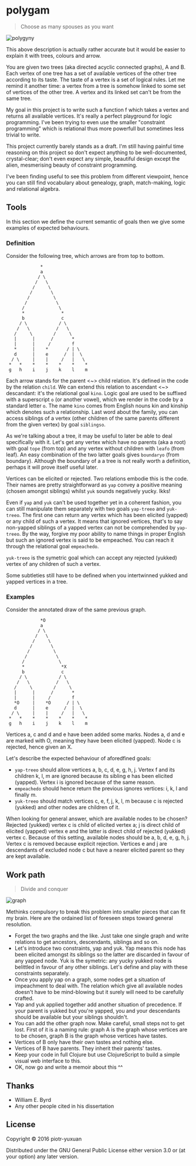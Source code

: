 # polygam

> Choose as many spouses as you want

![polygyny](http://i.huffpost.com/gen/2955428/images/o-POLYGAMY-facebook.jpg)

This above description is actually rather accurate but it would be easier to
explain it with trees, colours and arrow.

You are given two trees (aka directed acyclic connected graphs), A and B. Each
vertex of one tree has a set of available vertices of the other tree according
to its taste. The taste of a vertex is a set of logical rules. Let me remind it
another time: a vertex from a tree is somehow linked to some set of vertices of
the other tree. A vertex and its linked set can't be from the same tree.

My goal in this project is to write such a function f which takes a vertex and
returns all available vertices. It's really a perfect playground for logic
programming. I've been trying to even use the smaller "constraint programming"
which is relational thus more powerfull but sometimes less trivial to write.

This project currently barely stands as a draft. I'm still having painful time
reasoning on this project so don't expect anything to be well-documented,
crystal-clear; don't even expect any simple, beautiful design except the alien,
mesmerising beauty of constraint programming.

I've been finding useful to see this problem from different viewpoint, hence you
can still find vocabulary about genealogy, graph, match-making, logic and
relational algebra.

## Tools

In this section we define the current semantic of goals then we give some
examples of expected behaviours.

### Definition

Consider the following tree, which arrows are from top to bottom.

```
             *
             a
            / \
           /   \
          /     \
         /       \
        /         \
       /           \
      /             \
      *              *
      b              c
     / \            / \
    /   \          /   \
   /     \        /     \
   |      |      /       *
   |      |     /        f
   *      |    *       / | \
   d      |    e      /  |  \
  / \     |    |     /   |   \
 *   *    *    *    *    *    *
 g   h    i    j    k    l    m
```

Each arrow stands for the parent <~> child relation. It's defined in the code by
the relation `child`. We can extend this relation to ascendant <~> descandant:
it's the relational goal `kino`. Logic goal are used to be suffixed with a
superscript `o` (or another vowel), which we render in the code by a standard
letter `o`. The name `kino` comes from English nouns kin and kinship which
denotes such a relationship. Last word about the family, you can access siblings
of a vertex (other children of the same parents different from the given vertex)
by goal `siblingso`.

As we're talking about a tree, it may be useful to later be able to deal
specifically with it. Let's get any vertex which have no parents (aka a root)
with goal `tope` (from top) and any vertex without children with `leafo` (from
leaf). An easy combination of the two latter goals gives `boundaryo` (from
boundary). Although the boundary of a a tree is not really worth a definition,
perhaps it will prove itself useful later.

Vertices can be elicited or rejected. Two relations embodie this is the code.
Their names are pretty straightforward as `yap` convey a positive meaning
(chosen amongst siblings) whilst `yuk` sounds negatively yucky. Ikks!

Even if `yap` and `yuk` can't be used together yet in a coherent fashion, you
can still manipulate them separately with two goals `yap-treeo` and `yuk-treeo`.
The first one can return any vertex which has been elicited (yapped) or any
child of such a vertex. It means that ignored vertices, that's to say non-yapped
siblings of a yapped vertex can not be comprehended by `yap-treeo`. By the way,
forgive my poor ability to name things in proper English but such an ignored
vertex is said to be empeached. You can reach it through the relational goal
`empeachedo`.

`yuk-treeo` is the symetric goal which can accept any rejected (yukked) vertex
of any children of such a vertex.

Some subtleties still have to be defined when you intertwinned yukked and yapped
vertices in a tree.

### Examples

Consider the annotated draw of the same previous graph.

```
             *O
             a
            / \
           /   \
          /     \
         /       \
        /         \
       /           \
      /             \
      *              *X
      b              c
     / \            / \
    /   \          /   \
   /     \        /     \
   |      |      /       *
   |      |     /        f
   *O     |    *O      / | \
   d      |    e      /  |  \
  / \     |    |     /   |   \
 *   *    *    *    *    *    *
 g   h    i    j    k    l    m
```

Vertices a, c and d and e have been added some marks. Nodes a, d and e are
marked with O, meaning they have been elicited (yapped). Node c is rejected,
hence given an X.

Let's describe the expected behaviour of aforedfined goals:

 * `yap-treeo` should allow vertices a, b, c, d, e, g, h, j. Vertex f and its
   children k, l, m are ignored because its sibling e has been elicited
   (yapped). Vertex i is ignored because of the same reason.
 * `empeachedo` should hence return the previous ignores vertices: i, k, l and
   finally m.
 * `yuk-treeo` should match vertices c, e, f, j, k, l, m because c is rejected
   (yukked) and other nodes are children of it.

When looking for general answer, which are available nodes to be chosen?
Rejected (yukked) vertex c is child of elicited vertex a; j is direct child of
elicited (yapped) vertex e and the latter is direct child of rejected (yukked)
vertex c. Because of this setting, available nodes should be a, b, d, e, g, h,
j. Vertex c is removed because explicit rejection. Vertices e and j are
descendants of excluded node c but have a nearer elicited parent so they are
kept available.

## Work path

> Divide and conquer

![graph](http://i.stack.imgur.com/s9wGx.png)

Methinks compulsory to break this problem into smaller pieces that can fit my
brain. Here are the ordained list of foreseen steps toward general resolution.

- Forget the two graphs and the like. Just take one single graph and write
  relations to get ancestors, descendants, siblings and so on.
- Let's introduce two constraints, yap and yuk. Yap means this node has been
  elicited amongst its siblings so the latter are discarded in favour of any
  yapped node. Yuk is the symetric: any yucky yukked node is belittled in favour
  of any other siblings. Let's define and play with these constraints
  separately.
- Once you apply yap on a graph, some nodes get a situation of impeachment to
  deal with. The relation which give all available nodes doesn't have to be
  mind-blowing but it surely will need to be carefully crafted.
- Yap and yuk applied together add another situation of precedence. If your
  parent is yukked but you're yapped, you and your descendants should be
  available but your siblings shouldn't.
- You can add the other graph now. Make careful, small steps not to get lost.
  First of it is a naming rule: graph A is the graph whose vertices are to be
  chosen, graph B is the graph whose vertices have tastes.
- Vertices of B only have their own tastes and nothing else.
- Vertices of B have parents. They inherit their parents' tastes.
- Keep your code in full Clojure but use ClojureScript to build a simple visual
  web interface to this.
- OK, now go and write a memoir about this ^^

## Thanks

* William E. Byrd
* Any other people cited in his dissertation

## License

Copyright © 2016 piotr-yuxuan

Distributed under the GNU General Public License either version 3.0 or (at your
option) any later version.
